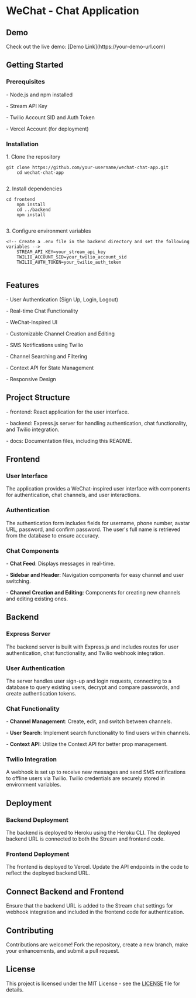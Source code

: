 
<body>

  <h1>WeChat - Chat Application</h1>
<h2>Demo</h2>
  <p>Check out the live demo: [Demo Link](https://your-demo-url.com)</p>
  <h2>Getting Started</h2>

  <h3>Prerequisites</h3>
  <p>- Node.js and npm installed</p>
  <p>- Stream API Key</p>
  <p>- Twilio Account SID and Auth Token</p>
  <p>- Vercel Account (for deployment)</p>

  <h3>Installation</h3>
  <p>1. Clone the repository</p>
  <pre><code>git clone https://github.com/your-username/wechat-chat-app.git
    cd wechat-chat-app
  </code></pre>

  <p>2. Install dependencies</p>
  <pre><code>cd frontend
    npm install
    cd ../backend
    npm install
  </code></pre>

  <p>3. Configure environment variables</p>
  <pre><code>&lt;!-- Create a .env file in the backend directory and set the following variables --&gt;
    STREAM_API_KEY=your_stream_api_key
    TWILIO_ACCOUNT_SID=your_twilio_account_sid
    TWILIO_AUTH_TOKEN=your_twilio_auth_token
  </code></pre>

  <h2>Features</h2>
  <p>- User Authentication (Sign Up, Login, Logout)</p>
  <p>- Real-time Chat Functionality</p>
  <p>- WeChat-Inspired UI</p>
  <p>- Customizable Channel Creation and Editing</p>
  <p>- SMS Notifications using Twilio</p>
  <p>- Channel Searching and Filtering</p>
  <p>- Context API for State Management</p>
  <p>- Responsive Design</p>

  <h2>Project Structure</h2>
  <p>- frontend: React application for the user interface.</p>
  <p>- backend: Express.js server for handling authentication, chat functionality, and Twilio integration.</p>
  <p>- docs: Documentation files, including this README.</p>

  <h2>Frontend</h2>

  <h3>User Interface</h3>
  <p>The application provides a WeChat-inspired user interface with components for authentication, chat channels, and user interactions.</p>

  <h3>Authentication</h3>
  <p>The authentication form includes fields for username, phone number, avatar URL, password, and confirm password. The user's full name is retrieved from the database to ensure accuracy.</p>

  <h3>Chat Components</h3>
  <p>- <strong>Chat Feed</strong>: Displays messages in real-time.</p>
  <p>- <strong>Sidebar and Header</strong>: Navigation components for easy channel and user switching.</p>
  <p>- <strong>Channel Creation and Editing</strong>: Components for creating new channels and editing existing ones.</p>

  <h2>Backend</h2>

  <h3>Express Server</h3>
  <p>The backend server is built with Express.js and includes routes for user authentication, chat functionality, and Twilio webhook integration.</p>

  <h3>User Authentication</h3>
  <p>The server handles user sign-up and login requests, connecting to a database to query existing users, decrypt and compare passwords, and create authentication tokens.</p>

  <h3>Chat Functionality</h3>
  <p>- <strong>Channel Management</strong>: Create, edit, and switch between channels.</p>
  <p>- <strong>User Search</strong>: Implement search functionality to find users within channels.</p>
  <p>- <strong>Context API</strong>: Utilize the Context API for better prop management.</p>

  <h3>Twilio Integration</h3>
  <p>A webhook is set up to receive new messages and send SMS notifications to offline users via Twilio. Twilio credentials are securely stored in environment variables.</p>

  <h2>Deployment</h2>

  <h3>Backend Deployment</h3>
  <p>The backend is deployed to Heroku using the Heroku CLI. The deployed backend URL is connected to both the Stream and frontend code.</p>

  <h3>Frontend Deployment</h3>
  <p>The frontend is deployed to Vercel. Update the API endpoints in the code to reflect the deployed backend URL.</p>

  <h2>Connect Backend and Frontend</h2>
  <p>Ensure that the backend URL is added to the Stream chat settings for webhook integration and included in the frontend code for authentication.</p>

  <h2>Contributing</h2>
  <p>Contributions are welcome! Fork the repository, create a new branch, make your enhancements, and submit a pull request.</p>

  <h2>License</h2>
  <p>This project is licensed under the MIT License - see the <a href="LICENSE">LICENSE</a> file for details.</p>

</body>

</html>
